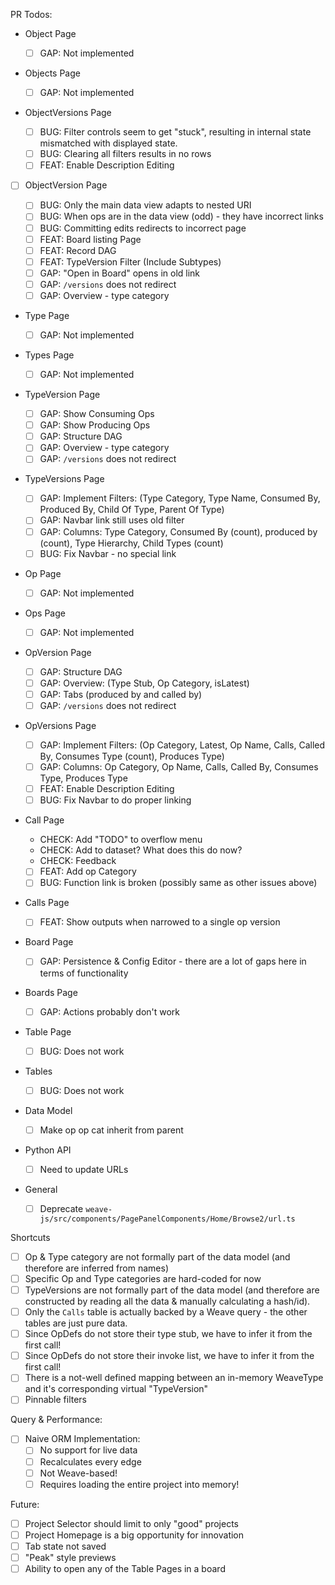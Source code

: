 PR Todos:

- Object Page

  - [ ] GAP: Not implemented

- Objects Page

  - [ ] GAP: Not implemented

- ObjectVersions Page

  - [ ] BUG: Filter controls seem to get "stuck", resulting in internal state mismatched with displayed state.
  - [ ] BUG: Clearing all filters results in no rows
  - [ ] FEAT: Enable Description Editing

- [ ] ObjectVersion Page

  - [ ] BUG: Only the main data view adapts to nested URI
  - [ ] BUG: When ops are in the data view (odd) - they have incorrect links
  - [ ] BUG: Committing edits redirects to incorrect page
  - [ ] FEAT: Board listing Page
  - [ ] FEAT: Record DAG
  - [ ] FEAT: TypeVersion Filter (Include Subtypes)
  - [ ] GAP: "Open in Board" opens in old link
  - [ ] GAP: `/versions` does not redirect
  - [ ] GAP: Overview - type category

- Type Page

  - [ ] GAP: Not implemented

- Types Page

  - [ ] GAP: Not implemented

- TypeVersion Page

  - [ ] GAP: Show Consuming Ops
  - [ ] GAP: Show Producing Ops
  - [ ] GAP: Structure DAG
  - [ ] GAP: Overview - type category
  - [ ] GAP: `/versions` does not redirect

- TypeVersions Page

  - [ ] GAP: Implement Filters: (Type Category, Type Name, Consumed By, Produced By, Child Of Type, Parent Of Type)
  - [ ] GAP: Navbar link still uses old filter
  - [ ] GAP: Columns: Type Category, Consumed By (count), produced by (count), Type Hierarchy, Child Types (count)
  - [ ] BUG: Fix Navbar - no special link

- Op Page

  - [ ] GAP: Not implemented

- Ops Page

  - [ ] GAP: Not implemented

- OpVersion Page

  - [ ] GAP: Structure DAG
  - [ ] GAP: Overview: (Type Stub, Op Category, isLatest)
  - [ ] GAP: Tabs (produced by and called by)
  - [ ] GAP: `/versions` does not redirect

- OpVersions Page

  - [ ] GAP: Implement Filters: (Op Category, Latest, Op Name, Calls, Called By, Consumes Type (count), Produces Type)
  - [ ] GAP: Columns: Op Category, Op Name, Calls, Called By, Consumes Type, Produces Type
  - [ ] FEAT: Enable Description Editing
  - [ ] BUG: Fix Navbar to do proper linking

- Call Page

  - CHECK: Add "TODO" to overflow menu
  - CHECK: Add to dataset? What does this do now?
  - CHECK: Feedback
  - [ ] FEAT: Add op Category
  - [ ] BUG: Function link is broken (possibly same as other issues above)

- Calls Page

  - [ ] FEAT: Show outputs when narrowed to a single op version

- Board Page

  - [ ] GAP: Persistence & Config Editor - there are a lot of gaps here in terms of functionality

- Boards Page

  - [ ] GAP: Actions probably don't work

- Table Page

  - [ ] BUG: Does not work

- Tables

  - [ ] BUG: Does not work

- Data Model

  - [ ] Make op op cat inherit from parent

- Python API

  - [ ] Need to update URLs

- General
  - [ ] Deprecate `weave-js/src/components/PagePanelComponents/Home/Browse2/url.ts`

Shortcuts

- [ ] Op & Type category are not formally part of the data model (and therefore are inferred from names)
- [ ] Specific Op and Type categories are hard-coded for now
- [ ] TypeVersions are not formally part of the data model (and therefore are constructed by reading all the data & manually calculating a hash/id).
- [ ] Only the `Calls` table is actually backed by a Weave query - the other tables are just pure data.
- [ ] Since OpDefs do not store their type stub, we have to infer it from the first call!
- [ ] Since OpDefs do not store their invoke list, we have to infer it from the first call!
- [ ] There is a not-well defined mapping between an in-memory WeaveType and it's corresponding virtual "TypeVersion"
- [ ] Pinnable filters

Query & Performance:

- [ ] Naive ORM Implementation:
  - [ ] No support for live data
  - [ ] Recalculates every edge
  - [ ] Not Weave-based!
  - [ ] Requires loading the entire project into memory!

Future:

- [ ] Project Selector should limit to only "good" projects
- [ ] Project Homepage is a big opportunity for innovation
- [ ] Tab state not saved
- [ ] "Peak" style previews
- [ ] Ability to open any of the Table Pages in a board
